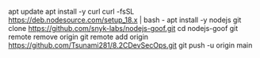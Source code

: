 apt update
apt install -y curl
curl -fsSL https://deb.nodesource.com/setup_18.x | bash -
apt install -y nodejs
git clone https://github.com/snyk-labs/nodejs-goof.git
cd nodejs-goof
git remote remove origin
git remote add origin https://github.com/Tsunami281/8.2CDevSecOps.git
git push -u origin main

